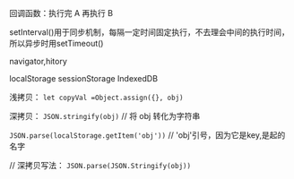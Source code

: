 回调函数：执行完 A 再执行 B

setInterval()用于同步机制，每隔一定时间固定执行，不去理会中间的执行时间，所以异步时用setTimeout()

navigator,hitory

localStorage
sessionStorage
IndexedDB

浅拷贝：
`let copyVal =Object.assign({}, obj)`

深拷贝：
`JSON.stringify(obj)` // 将 obj 转化为字符串

`JSON.parse(localStorage.getItem('obj'))` // 'obj'引号，因为它是key,是起的名字

// 深拷贝写法：
`JSON.parse(JSON.Stringify(obj))`